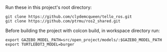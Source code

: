 Run these in this project's root directory:
```
git clone https://github.com/clydemcqueen/tello_ros.git
git clone https://github.com/ptrmu/ros2_shared.git
```

Before building the project with colcon build, in workspace directory run: 
```
export GAZEBO_MODEL_PATH=src/open_project/models/:$GAZEBO_MODEL_PATH
export TURTLEBOT3_MODEL=burger
```
